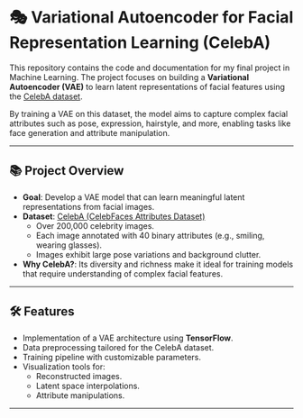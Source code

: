 # 🎭 Variational Autoencoder for Facial Representation Learning (CelebA)

This repository contains the code and documentation for my final project in Machine Learning. The project focuses on building a **Variational Autoencoder (VAE)** to learn latent representations of facial features using the [CelebA dataset](https://mmlab.ie.cuhk.edu.hk/projects/CelebA.html).

By training a VAE on this dataset, the model aims to capture complex facial attributes such as pose, expression, hairstyle, and more, enabling tasks like face generation and attribute manipulation.

---

## 📚 Project Overview

- **Goal**: Develop a VAE model that can learn meaningful latent representations from facial images.
- **Dataset**: [CelebA (CelebFaces Attributes Dataset)](https://mmlab.ie.cuhk.edu.hk/projects/CelebA.html)
  - Over 200,000 celebrity images.
  - Each image annotated with 40 binary attributes (e.g., smiling, wearing glasses).
  - Images exhibit large pose variations and background clutter.
- **Why CelebA?**: Its diversity and richness make it ideal for training models that require understanding of complex facial features.

---

## 🛠️ Features

- Implementation of a VAE architecture using **TensorFlow**.
- Data preprocessing tailored for the CelebA dataset.
- Training pipeline with customizable parameters.
- Visualization tools for:
  - Reconstructed images.
  - Latent space interpolations.
  - Attribute manipulations.

---
